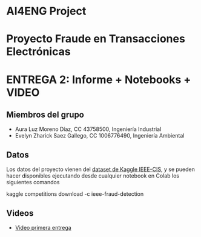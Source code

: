 # AI4ENG Project
# Proyecto Fraude en Transacciones Electrónicas
# ENTREGA 2: Informe + Notebooks + VIDEO

## Miembros del grupo

- Aura Luz Moreno Díaz, CC 43758500, Ingeniería Industrial
- Evelyn Zharick Saez Gallego, CC 1006776490, Ingeniería Ambiental

## Datos

Los datos del proyecto vienen del [dataset de Kaggle IEEE-CIS](https://www.kaggle.com/competitions/ieee-fraud-detection/data?select=test_transaction), y se pueden hacer disponibles ejecutando desde cualquier notebook en Colab los siguientes comandos

kaggle competitions download -c ieee-fraud-detection  


## Videos
- [Video primera entrega](https://youtu.be/S_4SA7cbO2s)
